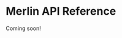 # Merlin API Reference

Coming soon!

<!-- Welcome to the Application Program Interface (API) Reference Guide for Merlin! This comprehensive guide is designed to provide developers with a detailed understanding of the various modules, classes, and functions available within the Merlin API. -->
